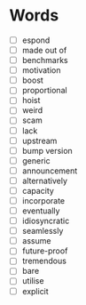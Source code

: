 # Words

- [ ] espond
- [ ] made out of
- [ ] benchmarks
- [ ] motivation
- [ ] boost
- [ ] proportional
- [ ] hoist
- [ ] weird
- [ ] scam
- [ ] lack
- [ ] upstream
- [ ] bump version
- [ ] generic
- [ ] announcement
- [ ] alternatively
- [ ] capacity
- [ ] incorporate
- [ ] eventually
- [ ] idiosyncratic
- [ ] seamlessly
- [ ] assume
- [ ] future-proof
- [ ] tremendous
- [ ] bare
- [ ] utilise
- [ ] explicit
